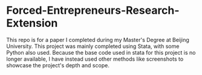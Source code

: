 # Forced-Entrepreneurs-Research-Extension

This repo is for a paper I completed during my Master's Degree at Beijing University. This project was mainly completed using Stata, with some Python also used. Because the base code used in stata for this project is no longer available, I have instead used other methods like screenshots to showcase the project's depth and scope.
